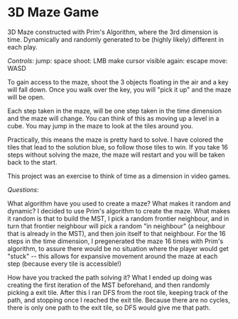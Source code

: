 # 3D Maze Game

3D Maze constructed with Prim's Algorithm, where the 3rd dimension is time.
Dynamically and randomly generated to be (highly likely) different in each play.

*Controls*: 
jump: space
shoot: LMB
make cursor visible again: escape 
move: WASD

To gain access to the maze, shoot the 3 objects floating in the air and a key will fall down. Once you walk over the key, you will "pick it up" and the maze will be open.

Each step taken in the maze, will be one step taken in the time dimension and the maze will change. You can think of this as moving up a level in a cube. You may jump in the maze to look at the tiles around you. 

Practically, this means the maze is pretty hard to solve. I have colored the tiles that lead to the solution blue, so follow those tiles to win. If you take 16 steps without solving the maze, the maze will restart and you will be taken back to the start. 

This project was an exercise to think of time as a dimension in video games. 

*Questions*:

What algorithm have you used to create a maze?
What makes it random and dynamic?
I decided to use Prim's algorithm to create the maze. What makes it random is that to build the MST, I pick a random frontier neighbour, and in turn that frontier neighbour will pick a random "in neighbour" (a neighbour that is already in the MST), and then join itself to that neighbour. For the 16 steps in the time dimension, I pregenerated the maze 16 times with Prim's algorithm, to assure there would be no situation where the player would get "stuck" -- this allows for expansive movement around the maze at each step (because every tile is accessible!)

How have you tracked the path solving it? 
What I ended up doing was creating the first iteration of the MST beforehand, and then randomly picking a exit tile. After this I ran DFS from the root tile, keeping track of the path, and stopping once I reached the exit tile. Because there are no cycles, there is only one path to the exit tile, so DFS would give me that path. 






